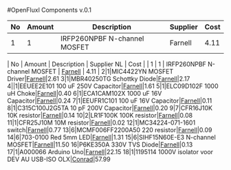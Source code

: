 #OpenFluxl Components v.0.1

| No | Amount | Description | Supplier | Cost |
| -- | ------ | ----------- | -------- | ---- |
| 1 | 1 | IRFP260NPBF N-channel MOSFET | Farnell | 4.11 |

| No | Amount | Description | Supplier NL | Cost |
| 1 | 1 | IRFP260NPBF N-channel MOSFET | [Farnell](http://nl.farnell.com/international-rectifier/irfp260npbf/mosfet-n-200v-49a-to-247ac/dp/8649294) | 4.11 |
2|1|MIC4422YN MOSFET Driver|[Farnell](http://nl.farnell.com/micrel-semiconductor/mic4422yn/ic-mosfet-driver-non-inverting/dp/1556746)|2.61
3|1|MBR40250TG Schottky Diode|[Farnell](http://nl.farnell.com/on-semiconductor/mbr40250tg/diode-schottky-40a-250v-to-220/dp/1431066)|2.17
4||1|EEUEE2E101 100 uF 250V Capacitor|[Farnell](http://nl.farnell.com/panasonic-electronic-components/eeuee2e101/cap-alu-elec-100uf-250v-rad/dp/1673472)|1.61
5|1|ELC09D102F 1000 uH Choke|[Farnell](http://nl.farnell.com/panasonic-electronic-components/elc09d102f/choke-1000uh-0-28a--10/dp/8094772)|0.40
6|1|ECA1CAM102X 1000 uF 16V Capacitor|[Farnell](http://nl.farnell.com/panasonic-electronic-components/eca1cam102x/cap-alu-elec-1000uf-16v-rad/dp/8767165)|0.24
7|1|EEUFR1C101 100 uF 16V Capacitor|[Farnell](http://nl.farnell.com/panasonic-electronic-components/eeufr1c101/cap-alu-elec-100uf-16v-rad/dp/1907228)|0.11
8|1|C315C100J2G5TA 10 pF 200V Capacitor|[Farnell](http://nl.farnell.com/kemet/c315c100j2g5ta/cap-mlcc-c0g-10pf-200v-rad/dp/2429324)|0.20
9|7|CFR16J10K 10K resistor|[Farnell](http://nl.farnell.com/te-connectivity/cfr16j10k/resistor-carbon-10k-0-25w-5/dp/2329474)|0.14
10|2|LR1F100K 100K resistor|[Farnell](http://nl.farnell.com/te-connectivity/lr1f100k/resistor-metal-100k-0-6w-1/dp/2329987)|0.08
11|1|CFR25J10M 10M resistor|[Farnell](http://nl.farnell.com/te-connectivity/cfr25j10m/resistor-carbon-10m-0-33w-5/dp/2329611)|0.02
12|1|MC34224-071-1601 switch|[Farnell](http://nl.farnell.com/multicomp/mc34224-071-1601/switch-spdt-20a-250vac-blk-red/dp/1454382)|0.77
13|6|MCMF006FF2200A50 220 resistor|[Farnell](http://nl.farnell.com/multicomp/mcmf006ff2200a50/resistor-metal-film-220-ohm-1/dp/2401736)|0.09
14|6|703-0100 Red 5mm LED|[Farnell](http://nl.farnell.com/multicomp/703-0100/led-5mm-red-400mcd-643nm/dp/2112111)|1.31
15|6|SIHF15N60E-E3 N-channel MOSFET|[Farnell](http://nl.farnell.com/vishay-siliconix/sihf15n60e-e3/mosfet-n-ch-600v-15a-to220fp/dp/2283636)|11.50
16|P6KE350A 330V TVS Diode|[Farnell](http://nl.farnell.com/fairchild-semiconductor/p6ke350a/diode-tvs-600w-smd-do-15/dp/1470976)|0.13
17|1|A000066 Arduino Uno|[Farnell](http://nl.farnell.com/arduino/a000066/atmega328-arduino-uno-eval-board/dp/2075382)|22.15
18|1|1195114 1000V isolator voor DEV AU USB-ISO OLX|[Conrad](https://www.conrad.nl/nl/developmentboard-olimex-usb-iso-1195114.html)|57.99
